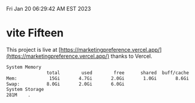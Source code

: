 Fri Jan 20 06:29:42 AM EST 2023

# vite Fifteen


This project is live at [https://marketingpreference.vercel.app/](https://marketingpreference.vercel.app/) thanks to Vercel.

```bash
System Memory
               total        used        free      shared  buff/cache   available
Mem:            15Gi       4.7Gi       2.0Gi       1.0Gi       8.6Gi       9.2Gi
Swap:          8.0Gi       2.0Gi       6.0Gi
System Storage
281M	.
